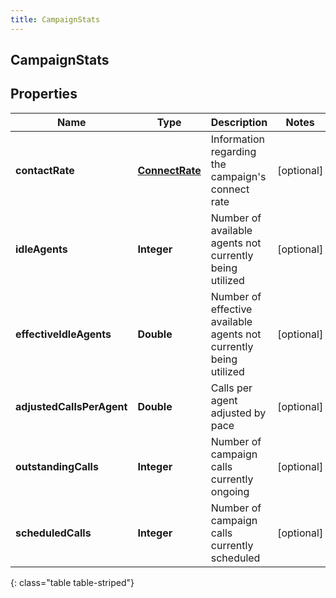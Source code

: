 ```yaml
---
title: CampaignStats
---
```

## CampaignStats


## Properties

| Name | Type | Description | Notes |
| ------------ | ------------- | ------------- | ------------- |
| **contactRate** | [**ConnectRate**](ConnectRate.html) | Information regarding the campaign&#39;s connect rate |  [optional] |
| **idleAgents** | **Integer** | Number of available agents not currently being utilized |  [optional] |
| **effectiveIdleAgents** | **Double** | Number of effective available agents not currently being utilized |  [optional] |
| **adjustedCallsPerAgent** | **Double** | Calls per agent adjusted by pace |  [optional] |
| **outstandingCalls** | **Integer** | Number of campaign calls currently ongoing |  [optional] |
| **scheduledCalls** | **Integer** | Number of campaign calls currently scheduled |  [optional] |
{: class="table table-striped"}



